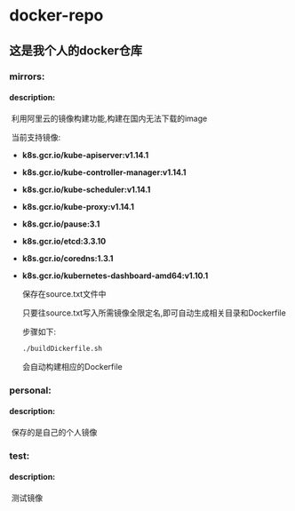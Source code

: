 # docker-repo

## 这是我个人的docker仓库

### mirrors:

#### 	description:

​		利用阿里云的镜像构建功能,构建在国内无法下载的image

​		当前支持镜像:

   - **k8s.gcr.io/kube-apiserver:v1.14.1**

   - **k8s.gcr.io/kube-controller-manager:v1.14.1**

   - **k8s.gcr.io/kube-scheduler:v1.14.1**

   - **k8s.gcr.io/kube-proxy:v1.14.1**

   - **k8s.gcr.io/pause:3.1**

   - **k8s.gcr.io/etcd:3.3.10**

   - **k8s.gcr.io/coredns:1.3.1**

   - **k8s.gcr.io/kubernetes-dashboard-amd64:v1.10.1** 

     保存在source.txt文件中

     只要往source.txt写入所需镜像全限定名,即可自动生成相关目录和Dockerfile

     步骤如下:

     ```bash
     ./buildDickerfile.sh
     ```

     会自动构建相应的Dockerfile

### personal:

#### description:

​	保存的是自己的个人镜像

### test:

#### description:

​	测试镜像